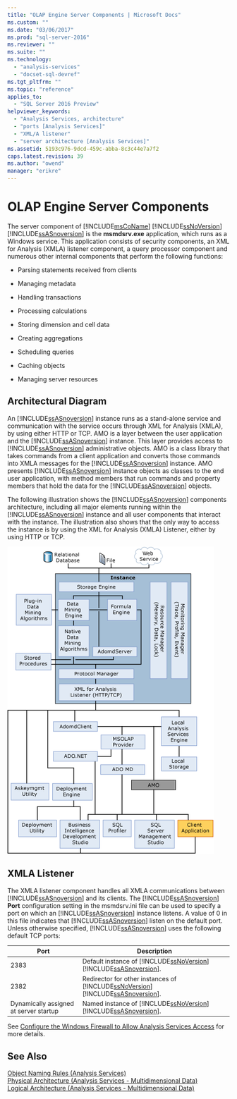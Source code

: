 ```yaml
---
title: "OLAP Engine Server Components | Microsoft Docs"
ms.custom: ""
ms.date: "03/06/2017"
ms.prod: "sql-server-2016"
ms.reviewer: ""
ms.suite: ""
ms.technology: 
  - "analysis-services"
  - "docset-sql-devref"
ms.tgt_pltfrm: ""
ms.topic: "reference"
applies_to: 
  - "SQL Server 2016 Preview"
helpviewer_keywords: 
  - "Analysis Services, architecture"
  - "ports [Analysis Services]"
  - "XML/A listener"
  - "server architecture [Analysis Services]"
ms.assetid: 5193c976-9dcd-459c-abba-8c3c44e7a7f2
caps.latest.revision: 39
ms.author: "owend"
manager: "erikre"
---
```

# OLAP Engine Server Components
  The server component of [!INCLUDE[msCoName](../../../advanced-analytics/r-services/tutorials/includes/msconame-md.md)] [!INCLUDE[ssNoVersion](../../../advanced-analytics/r-services/includes/ssnoversion-md.md)] [!INCLUDE[ssASnoversion](../../../analysis-services/includes/ssasnoversion-md.md)] is the **msmdsrv.exe** application, which runs as a Windows service. This application consists of security components, an XML for Analysis (XMLA) listener component, a query processor component and numerous other internal components that perform the following functions:  
  
-   Parsing statements received from clients  
  
-   Managing metadata  
  
-   Handling transactions  
  
-   Processing calculations  
  
-   Storing dimension and cell data  
  
-   Creating aggregations  
  
-   Scheduling queries  
  
-   Caching objects  
  
-   Managing server resources  
  
## Architectural Diagram  
 An [!INCLUDE[ssASnoversion](../../../analysis-services/includes/ssasnoversion-md.md)] instance runs as a stand-alone service and communication with the service occurs through XML for Analysis (XMLA), by using either HTTP or TCP. AMO is a layer between the user application and the [!INCLUDE[ssASnoversion](../../../analysis-services/includes/ssasnoversion-md.md)] instance. This layer provides access to [!INCLUDE[ssASnoversion](../../../analysis-services/includes/ssasnoversion-md.md)] administrative objects. AMO is a class library that takes commands from a client application and converts those commands into XMLA messages for the [!INCLUDE[ssASnoversion](../../../analysis-services/includes/ssasnoversion-md.md)] instance. AMO presents [!INCLUDE[ssASnoversion](../../../analysis-services/includes/ssasnoversion-md.md)] instance objects as classes to the end user application, with method members that run commands and property members that hold the data for the [!INCLUDE[ssASnoversion](../../../analysis-services/includes/ssasnoversion-md.md)] objects.  
  
 The following illustration shows the [!INCLUDE[ssASnoversion](../../../analysis-services/includes/ssasnoversion-md.md)] components architecture, including all major elements running within the [!INCLUDE[ssASnoversion](../../../analysis-services/includes/ssasnoversion-md.md)] instance and all user components that interact with the instance. The illustration also shows that the only way to access the instance is by using the XML for Analysis (XMLA) Listener, either by using HTTP or TCP.  
  
 ![Analysis Services System Architecture Diagram](../../../analysis-services/data-mining/media/analysisservicessystemarchitecture.gif "Analysis Services System Architecture Diagram")  
  
## XMLA Listener  
 The XMLA listener component handles all XMLA communications between [!INCLUDE[ssASnoversion](../../../analysis-services/includes/ssasnoversion-md.md)] and its clients. The [!INCLUDE[ssASnoversion](../../../analysis-services/includes/ssasnoversion-md.md)] **Port** configuration setting in the msmdsrv.ini file can be used to specify a port on which an [!INCLUDE[ssASnoversion](../../../analysis-services/includes/ssasnoversion-md.md)] instance listens. A value of 0 in this file indicates that [!INCLUDE[ssASnoversion](../../../analysis-services/includes/ssasnoversion-md.md)] listen on the default port. Unless otherwise specified, [!INCLUDE[ssASnoversion](../../../analysis-services/includes/ssasnoversion-md.md)] uses the following default TCP ports:  
  
|Port|Description|  
|----------|-----------------|  
|2383|Default instance of [!INCLUDE[ssNoVersion](../../../advanced-analytics/r-services/includes/ssnoversion-md.md)] [!INCLUDE[ssASnoversion](../../../analysis-services/includes/ssasnoversion-md.md)].|  
|2382|Redirector for other instances of [!INCLUDE[ssNoVersion](../../../advanced-analytics/r-services/includes/ssnoversion-md.md)] [!INCLUDE[ssASnoversion](../../../analysis-services/includes/ssasnoversion-md.md)].|  
|Dynamically assigned at server startup|Named instance of [!INCLUDE[ssNoVersion](../../../advanced-analytics/r-services/includes/ssnoversion-md.md)] [!INCLUDE[ssASnoversion](../../../analysis-services/includes/ssasnoversion-md.md)].|  
  
 See [Configure the Windows Firewall to Allow Analysis Services Access](../../../analysis-services/instances/configure-the-windows-firewall-to-allow-analysis-services-access.md) for more details.  
  
## See Also  
 [Object Naming Rules &#40;Analysis Services&#41;](../../../analysis-services/multidimensional-models/olap-physical/object-naming-rules-analysis-services.md)   
 [Physical Architecture &#40;Analysis Services - Multidimensional Data&#41;](../Topic/Physical%20Architecture%20\(Analysis%20Services%20-%20Multidimensional%20Data\).md)   
 [Logical Architecture &#40;Analysis Services - Multidimensional Data&#41;](../Topic/Logical%20Architecture%20\(Analysis%20Services%20-%20Multidimensional%20Data\).md)  
  
  